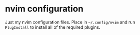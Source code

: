 # nvim configuration

Just my nvim configuration files. Place in `~/.config/nvim` and run
`PlugInstall` to install all of the required plugins.


